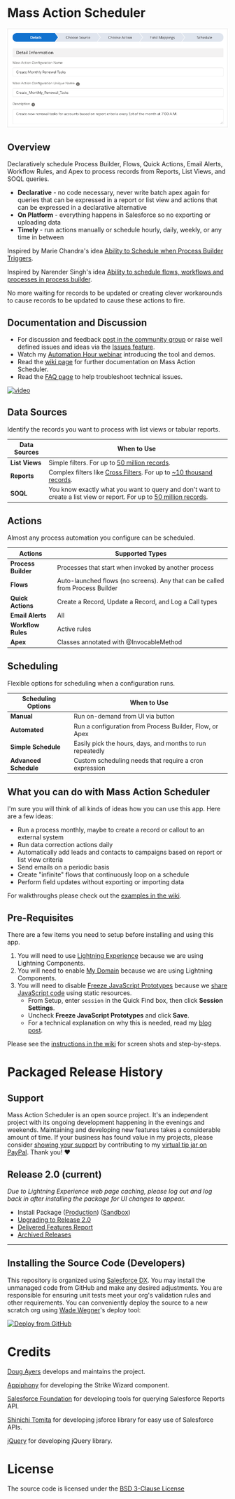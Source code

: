 Mass Action Scheduler
=======================

![screen shot](images/wizard-details.png)

Overview
--------

Declaratively schedule Process Builder, Flows, Quick Actions, Email Alerts, Workflow Rules, and Apex to process records from Reports, List Views, and SOQL queries.

* **Declarative** - no code necessary, never write batch apex again for queries that can be expressed in a report or list view and actions that can be expressed in a declarative alternative
* **On Platform** - everything happens in Salesforce so no exporting or uploading data
* **Timely** - run actions manually or schedule hourly, daily, weekly, or any time in between

Inspired by Marie Chandra's idea [Ability to Schedule when Process Builder Triggers](https://success.salesforce.com/ideaView?id=08730000000DjEmAAK).

Inspired by Narender Singh's idea [Ability to schedule flows, workflows and processes in process builder](https://success.salesforce.com/ideaView?id=0873A000000EA71QAG).

No more waiting for records to be updated or creating clever workarounds to cause records to be updated to cause these actions to fire.


Documentation and Discussion
--------------------------

* For discussion and feedback [post in the community group](https://success.salesforce.com/_ui/core/chatter/groups/GroupProfilePage?g=0F93A000000LhvN) or raise well defined issues and ideas via the [Issues feature](https://github.com/douglascayers/sfdx-mass-action-scheduler/issues).
* Watch my [Automation Hour webinar](https://youtu.be/XYBKrrXgBxA?list=PL-oxrNbxQl3-Wp8k-z3pa2y_VOw88TMfw) introducing the tool and demos.
* Read the [wiki page](https://github.com/douglascayers/sfdx-mass-action-scheduler/wiki) for further documentation on Mass Action Scheduler.
* Read the [FAQ page](https://github.com/douglascayers/sfdx-mass-action-scheduler/wiki/Frequently-Asked-Questions) to help troubleshoot technical issues.

[![video](images/mass-action-scheduler-youtube-cover.png)](https://youtu.be/XYBKrrXgBxA?list=PL-oxrNbxQl3-Wp8k-z3pa2y_VOw88TMfw)


Data Sources
------------

Identify the records you want to process with list views or tabular reports.

| Data Sources      | When to Use |
|-------------------|-------------|
| **List Views**    | Simple filters. For up to [50 million records](https://help.salesforce.com/articleView?id=000176644&type=1). |
| **Reports**       | Complex filters like [Cross Filters](https://help.salesforce.com/articleView?id=reports_cross_filters_create.htm&type=5). For up to [~10 thousand records](https://github.com/douglascayers/sfdc-add-campaign-members-by-report/issues/17#issuecomment-332382142). |
| **SOQL**          | You know exactly what you want to query and don't want to create a list view or report. For up to [50 million records](https://help.salesforce.com/articleView?id=000176644&type=1). |    


Actions
-------

Almost any process automation you configure can be scheduled.

| Actions               | Supported Types |
|-----------------------|-----------------|
| **Process Builder**   | Processes that start when invoked by another process |
| **Flows**             | Auto-launched flows (no screens). Any that can be called from Process Builder |
| **Quick Actions**     | Create a Record, Update a Record, and Log a Call types |
| **Email Alerts**      | All |
| **Workflow Rules**    | Active rules |
| **Apex**              | Classes annotated with @InvocableMethod |


Scheduling
----------

Flexible options for scheduling when a configuration runs.

| Scheduling Options        | When to Use |
|---------------------------|-------------|
| **Manual**                | Run on-demand from UI via button |
| **Automated**             | Run a configuration from Process Builder, Flow, or Apex |
| **Simple Schedule**       | Easily pick the hours, days, and months to run repeatedly |
| **Advanced Schedule**     | Custom scheduling needs that require a cron expression |


What you can do with Mass Action Scheduler
------------------------------------------

I'm sure you will think of all kinds of ideas how you can use this app. Here are a few ideas:
* Run a process monthly, maybe to create a record or callout to an external system
* Run data correction actions daily
* Automatically add leads and contacts to campaigns based on report or list view criteria
* Send emails on a periodic basis
* Create "infinite" flows that continuously loop on a schedule
* Perform field updates without exporting or importing data

For walkthroughs please check out the [examples in the wiki](https://github.com/douglascayers/sfdx-mass-action-scheduler/wiki/Examples).


Pre-Requisites
--------------

There are a few items you need to setup before installing and using this app.

1. You will need to use [Lightning Experience](https://trailhead.salesforce.com/en/content/learn/modules/lex_migration_introduction) because we are using Lightning Components.
2. You will need to enable [My Domain](https://trailhead.salesforce.com/en/content/learn/modules/identity_login/identity_login_my_domain) because we are using Lightning Components.
3. You will need to disable [Freeze JavaScript Prototypes](https://developer.salesforce.com/docs/atlas.en-us.lightning.meta/lightning/security_freeze_prototypes.htm) because we [share JavaScript code](https://developer.salesforce.com/docs/atlas.en-us.lightning.meta/lightning/security_share_code.htm) using static resources.
    * From Setup, enter `session` in the Quick Find box, then click **Session Settings**.
    * Uncheck **Freeze JavaScript Prototypes** and click **Save**.
    * For a technical explanation on why this is needed, read my [blog post](https://douglascayers.com/2018/12/30/sharing-javascript-code-in-lightning-aura-components-and-freezing-javascript-prototypes/).

Please see the [instructions in the wiki](https://github.com/douglascayers/sfdx-mass-action-scheduler/wiki/Pre-Requisites-Instructions) for screen shots and step-by-steps.


Packaged Release History
========================

Support
-------

Mass Action Scheduler is an open source project. It's an independent project with its ongoing development happening in the evenings and weekends.
Maintaining and developing new features takes a considerable amount of time. If your business has found value in my projects, please consider [showing
your support](https://douglascayers.com/thanks-for-your-support/) by contributing to my [virtual tip jar on PayPal](https://www.paypal.me/douglascayers/). Thank you! ❤️

Release 2.0 (current)
-----------

_Due to Lightning Experience web page caching, please log out and log back in after installing the package for UI changes to appear._

* Install Package ([Production](https://login.salesforce.com/packaging/installPackage.apexp?p0=???)) ([Sandbox](https://test.salesforce.com/packaging/installPackage.apexp?p0=???))
* [Upgrading to Release 2.0](https://github.com/douglascayers/sfdx-mass-action-scheduler/wiki/Upgrading-to-Release-2.0)
* [Delivered Features Report](https://github.com/douglascayers/sfdx-mass-action-scheduler/milestone/5?closed=1)
* [Archived Releases](https://github.com/douglascayers/sfdx-mass-action-scheduler/milestones?state=closed)

---

Installing the Source Code (Developers)
---------------------------------------

This repository is organized using [Salesforce DX](https://trailhead.salesforce.com/en/trails/sfdx_get_started).
You may install the unmanaged code from GitHub and make any desired adjustments.
You are responsible for ensuring unit tests meet your org's validation rules and other requirements.
You can conveniently deploy the source to a new scratch org using [Wade Wegner](https://github.com/wadewegner/deploy-to-sfdx)'s deploy tool:

[![Deploy from GitHub](https://deploy-to-sfdx.com/dist/assets/images/DeployToSFDX.svg)](https://deploy-to-sfdx.com?template=https://github.com/douglascayers/sfdx-mass-action-scheduler)


Credits
=======

[Doug Ayers](https://douglascayers.com) develops and maintains the project.

[Appiphony](http://www.lightningstrike.io) for developing the Strike Wizard component.

[Salesforce Foundation](https://github.com/SalesforceFoundation/CampaignTools) for developing tools for querying Salesforce Reports API.

[Shinichi Tomita](https://jsforce.github.io/) for developing jsforce library for easy use of Salesforce APIs.

[jQuery](https://jquery.com/) for developing jQuery library.

License
=======

The source code is licensed under the [BSD 3-Clause License](LICENSE)
